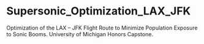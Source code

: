 # Supersonic_Optimization_LAX_JFK
Optimization of the LAX – JFK Flight Route to  Minimize Population Exposure to Sonic Booms. University of Michigan Honors Capstone.
